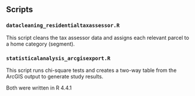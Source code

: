 ## Scripts

### `datacleaning_residentialtaxassessor.R` 
This script cleans the tax assessor data and assigns each relevant parcel to a home category (segment).

### `statisticalanalysis_arcgisexport.R` 
This script runs chi-square tests and creates a two-way table from the ArcGIS output to generate study results.

Both were written in R 4.4.1
